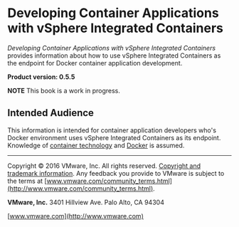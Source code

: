 # Developing Container Applications with vSphere Integrated Containers 

*Developing Container Applications with vSphere Integrated Containers* provides information about how to use vSphere Integrated Containers as the endpoint for Docker container application development.

**Product version: 0.5.5**

**NOTE**  This book is a work in progress.

## Intended Audience

This information is intended for container application developers who's Docker environment uses vSphere Integrated Containers as its endpoint. Knowledge of [container technology](https://en.wikipedia.org/wiki/Operating-system-level_virtualization) and [Docker](https://docs.docker.com/) is assumed.

----------

Copyright &copy; 2016 VMware, Inc. All rights reserved. [Copyright and trademark information](http://pubs.vmware.com/copyright-trademark.html). Any feedback you provide to VMware is subject to the terms at [www.vmware.com/community_terms.html](http://www.vmware.com/community_terms.html).

**VMware, Inc.**
3401 Hillview Ave.
Palo Alto, CA 94304

[www.vmware.com](http://www.vmware.com)
